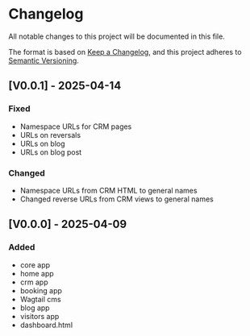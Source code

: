 # Changelog

All notable changes to this project will be documented in this file.

The format is based on [Keep a Changelog](https://keepachangelog.com/en/1.1.0/),
and this project adheres to [Semantic Versioning](https://semver.org/spec/v2.0.0.html).

## [V0.0.1] - 2025-04-14

### Fixed

- Namespace URLs for CRM pages
- URLs on reversals
- URLs on blog
- URLs on blog post

### Changed

- Namespace URLs from CRM HTML to general names
- Changed reverse URLs from CRM views to general names

## [V0.0.0] - 2025-04-09

### Added

- core app
- home app
- crm app
- booking app
- Wagtail cms
- blog app
- visitors app
- dashboard.html